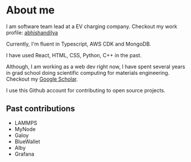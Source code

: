 # About me

I am software team lead at a EV charging company. Checkout my work profile: [abhishandilya](https://github.com/abhiShandilya)

Currently, I'm fluent in Typescript, AWS CDK and MongoDB.

I have used React, HTML, CSS, Python, C++ in the past.

Although, I am working as a web dev right now, I have spent several years in grad school doing scientific computing for materials engineering. Checkout my [Google Scholar](https://scholar.google.com/citations?user=S_F5jlQAAAAJ&hl=en).

I use this Github account for contributing to open source projects.

## Past contributions

- LAMMPS
- MyNode
- Galoy
- BlueWallet
- Alby
- Grafana
